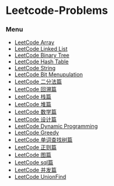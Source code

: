 # Leetcode-Problems
### Menu

- [LeetCode Array]()
- [LeetCode Linked List]()
- [LeetCode Binary Tree]()
- [LeetCode Hash Table]()
- [LeetCode String]()
- [LeetCode Bit Menupulation]()
- [LeetCode 二分法篇]()
- [LeetCode 回溯篇]()
- [LeetCode 栈篇]()
- [LeetCode 堆篇]()
- [LeetCode 数学篇]()
- [LeetCode 设计篇]()
- [LeetCode Dynamic Programming]()
- [LeetCode Greedy]()
- [LeetCode 单词查找树篇]()
- [LeetCode 正则篇]()
- [LeetCode 图篇]()
- [LeetCode sql篇]()
- [LeetCode 并发篇]()
- [LeetCode UnionFind](./UnionFind.md)